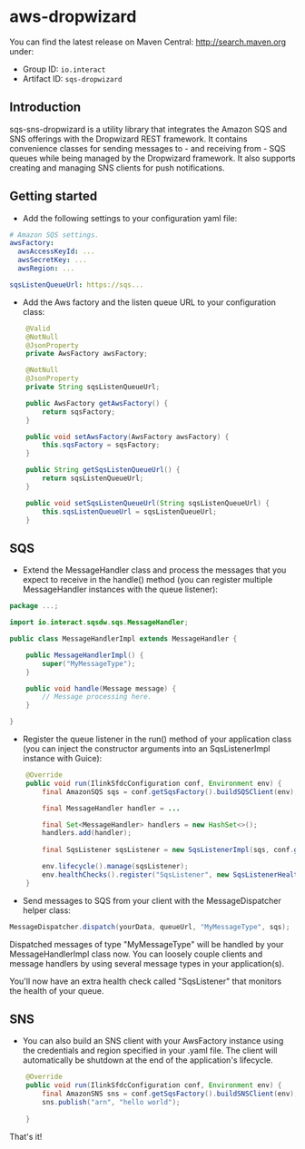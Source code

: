 # aws-dropwizard
You can find the latest release on Maven Central: <http://search.maven.org> under:
- Group ID: ``io.interact``
- Artifact ID: ``sqs-dropwizard``

## Introduction

sqs-sns-dropwizard is a utility library that integrates the Amazon SQS and SNS offerings with the Dropwizard REST framework.
It contains convenience classes for sending messages to - and receiving from - SQS queues while being managed
by the Dropwizard framework. It also supports creating and managing SNS clients for push notifications.

## Getting started
- Add the following settings to your configuration yaml file:

````yaml
# Amazon SQS settings.
awsFactory:
  awsAccessKeyId: ...
  awsSecretKey: ...
  awsRegion: ...

sqsListenQueueUrl: https://sqs...
````

- Add the Aws factory and the listen queue URL to your configuration class:

````java
    @Valid
    @NotNull
    @JsonProperty
    private AwsFactory awsFactory;

    @NotNull
    @JsonProperty
    private String sqsListenQueueUrl;

    public AwsFactory getAwsFactory() {
        return sqsFactory;
    }

    public void setAwsFactory(AwsFactory awsFactory) {
        this.sqsFactory = sqsFactory;
    }

    public String getSqsListenQueueUrl() {
        return sqsListenQueueUrl;
    }

    public void setSqsListenQueueUrl(String sqsListenQueueUrl) {
        this.sqsListenQueueUrl = sqsListenQueueUrl;
    }
````

## SQS

- Extend the MessageHandler class and process the messages that you expect to receive in the handle() method
(you can register multiple MessageHandler instances with the queue listener):

````java
package ...;

import io.interact.sqsdw.sqs.MessageHandler;

public class MessageHandlerImpl extends MessageHandler {

	public MessageHandlerImpl() {
        super("MyMessageType");
    }

    public void handle(Message message) {
		// Message processing here.
    }

}
````

- Register the queue listener in the run() method of your application class
(you can inject the constructor arguments into an SqsListenerImpl instance with Guice):

````java
    @Override
    public void run(IlinkSfdcConfiguration conf, Environment env) {
        final AmazonSQS sqs = conf.getSqsFactory().buildSQSClient(env);

        final MessageHandler handler = ...

        final Set<MessageHandler> handlers = new HashSet<>();
        handlers.add(handler);
        
        final SqsListener sqsListener = new SqsListenerImpl(sqs, conf.getSqsListenQueueUrl(), handlers);

        env.lifecycle().manage(sqsListener);
        env.healthChecks().register("SqsListener", new SqsListenerHealthCheck(sqsListener));
    }
````

- Send messages to SQS from your client with the MessageDispatcher helper class:

````java
MessageDispatcher.dispatch(yourData, queueUrl, "MyMessageType", sqs);
````

Dispatched messages of type "MyMessageType" will be handled by your MessageHandlerImpl class now.
You can loosely couple clients and message handlers by using several message types in your application(s).

You'll now have an extra health check called "SqsListener" that monitors the health of your queue.


## SNS

- You can also build an SNS client with your AwsFactory instance using the credentials and region specified in your .yaml file. The client will automatically be shutdown at the end of the application's lifecycle.

````java
    @Override
    public void run(IlinkSfdcConfiguration conf, Environment env) {
        final AmazonSNS sns = conf.getSqsFactory().buildSNSClient(env);
        sns.publish("arn", "hello world");
   
    }
````


That's it!
